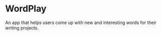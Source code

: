 # WordPlay
An app that helps users come up with new and interesting words for their writing projects.
